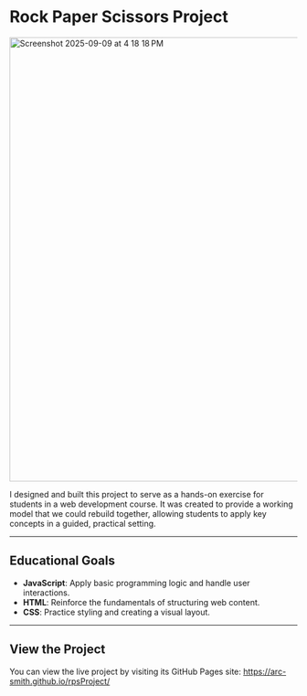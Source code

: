 # Rock Paper Scissors Project

<img width="1425" height="777" alt="Screenshot 2025-09-09 at 4 18 18 PM" src="https://github.com/user-attachments/assets/db62cef0-5d74-4b9a-a625-a59cdbada348" />


I designed and built this project to serve as a hands-on exercise for students in a web development course. It was created to provide a working model that we could rebuild together, allowing students to apply key concepts in a guided, practical setting.

---

## Educational Goals

* **JavaScript**: Apply basic programming logic and handle user interactions.
* **HTML**: Reinforce the fundamentals of structuring web content.
* **CSS**: Practice styling and creating a visual layout.

---

## View the Project

You can view the live project by visiting its GitHub Pages site: https://arc-smith.github.io/rpsProject/

